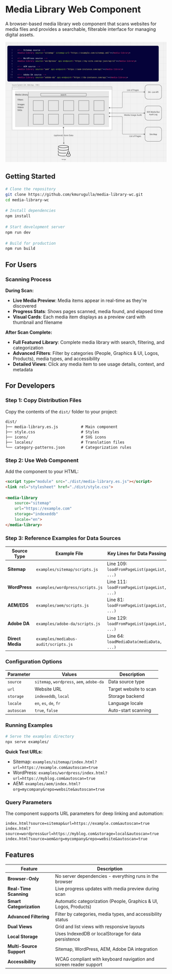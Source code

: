 # Media Library Web Component

A browser-based media library web component that scans websites for media files and provides a searchable, filterable interface for managing digital assets.

![Media Library Architecture](./media-library.jpg)

## Getting Started

```bash
# Clone the repository
git clone https://github.com/kmurugulla/media-library-wc.git
cd media-library-wc

# Install dependencies
npm install

# Start development server
npm run dev

# Build for production
npm run build
```

## For Users

### Scanning Process

**During Scan:**
- **Live Media Preview**: Media items appear in real-time as they're discovered
- **Progress Stats**: Shows pages scanned, media found, and elapsed time
- **Visual Cards**: Each media item displays as a preview card with thumbnail and filename

**After Scan Complete:**
- **Full Featured Library**: Complete media library with search, filtering, and categorization
- **Advanced Filters**: Filter by categories (People, Graphics & UI, Logos, Products), media types, and accessibility
- **Detailed Views**: Click any media item to see usage details, context, and metadata

## For Developers

### Step 1: Copy Distribution Files

Copy the contents of the `dist/` folder to your project:

```
dist/
├── media-library.es.js          # Main component
├── style.css                    # Styles
├── icons/                       # SVG icons
├── locales/                     # Translation files
└── category-patterns.json       # Categorization rules
```

### Step 2: Use Web Component

Add the component to your HTML:

```html
<script type="module" src="./dist/media-library.es.js"></script>
<link rel="stylesheet" href="./dist/style.css">

<media-library 
    source="sitemap"
    url="https://example.com"
    storage="indexeddb"
    locale="en">
</media-library>
```

### Step 3: Reference Examples for Data Sources

| Source Type | Example File | Key Lines for Data Passing |
|-------------|--------------|---------------------------|
| **Sitemap** | `examples/sitemap/scripts.js` | Line 109: `loadFromPageList(pageList, ...)` |
| **WordPress** | `examples/wordpress/scripts.js` | Line 111: `loadFromPageList(pageList, ...)` |
| **AEM/EDS** | `examples/aem/scripts.js` | Line 81: `loadFromPageList(pageList, ...)` |
| **Adobe DA** | `examples/adobe-da/scripts.js` | Line 129: `loadFromPageList(pageList, ...)` |
| **Direct Media** | `examples/mediabus-audit/scripts.js` | Line 64: `loadMediaData(mediaData, ...)` |

### Configuration Options

| Parameter | Values | Description |
|-----------|--------|-------------|
| `source` | `sitemap`, `wordpress`, `aem`, `adobe-da` | Data source type |
| `url` | Website URL | Target website to scan |
| `storage` | `indexeddb`, `local` | Storage backend |
| `locale` | `en`, `es`, `de`, `fr` | Language locale |
| `autoscan` | `true`, `false` | Auto-start scanning |

### Running Examples

```bash
# Serve the examples directory
npx serve examples/
```

**Quick Test URLs:**
- Sitemap: `examples/sitemap/index.html?url=https://example.com&autoscan=true`
- WordPress: `examples/wordpress/index.html?url=https://myblog.com&autoscan=true`
- AEM: `examples/aem/index.html?org=mycompany&repo=website&autoscan=true`

### Query Parameters

The component supports URL parameters for deep linking and automation:

```
index.html?source=sitemap&url=https://example.com&autoscan=true
index.html?source=wordpress&url=https://myblog.com&storage=local&autoscan=true
index.html?source=aem&org=mycompany&repo=website&autoscan=true
```

## Features

| Feature | Description |
|---------|-------------|
| **Browser-Only** | No server dependencies - everything runs in the browser |
| **Real-Time Scanning** | Live progress updates with media preview during scan |
| **Smart Categorization** | Automatic categorization (People, Graphics & UI, Logos, Products) |
| **Advanced Filtering** | Filter by categories, media types, and accessibility status |
| **Dual Views** | Grid and list views with responsive layouts |
| **Local Storage** | Uses IndexedDB or localStorage for data persistence |
| **Multi-Source Support** | Sitemap, WordPress, AEM, Adobe DA integration |
| **Accessibility** | WCAG compliant with keyboard navigation and screen reader support |


